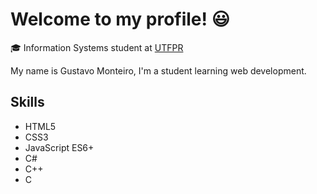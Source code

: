 # Welcome to my profile! 😃

🎓 Information Systems student at [UTFPR](http://portal.utfpr.edu.br/english)

My name is Gustavo Monteiro, I'm a student learning web development.

## Skills

 - HTML5
 - CSS3
 - JavaScript ES6+
 - C#
 - C++
 - C
